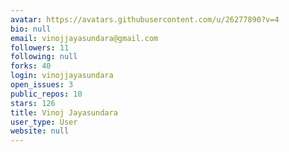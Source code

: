 ```yaml
---
avatar: https://avatars.githubusercontent.com/u/26277890?v=4
bio: null
email: vinojjayasundara@gmail.com
followers: 11
following: null
forks: 40
login: vinojjayasundara
open_issues: 3
public_repos: 10
stars: 126
title: Vinoj Jayasundara
user_type: User
website: null
---
```

